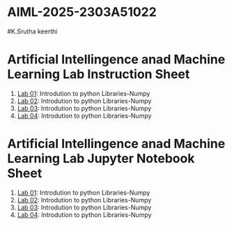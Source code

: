 # AIML-2025-2303A51022
#K.Srutha keerthi
# Artificial Intellingence anad Machine Learning Lab Instruction Sheet
1. [Lab 01](https://github.com/kirankumareranki/AIML-2025/blob/main/AIML_A1.pdf): Introdution to python Libraries-Numpy
1. [Lab 02](https://github.com/2303A51022/AIML-2025/blob/main/AIML_A2%20(2).pdf): Introdution to python Libraries-Numpy
1. [Lab 03](https://github.com/2303A51022/AIML-2025/blob/main/AIML_A3.pdf): Introdution to python Libraries-Numpy
1. [Lab 04](): Introdution to python Libraries-Numpy


# Artificial Intellingence anad Machine Learning Lab Jupyter Notebook Sheet
1. [Lab 01](): Introdution to python Libraries-Numpy
1. [Lab 02](): Introdution to python Libraries-Numpy
1. [Lab 03](): Introdution to python Libraries-Numpy
1. [Lab 04](): Introdution to python Libraries-Numpy
